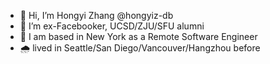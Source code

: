 - 👋 Hi, I’m Hongyi Zhang @hongyiz-db
- 👀 I’m ex-Facebooker, UCSD/ZJU/SFU alumni
- 🌱 I am based in New York as a Remote Software Engineer
- 🌧 lived in Seattle/San Diego/Vancouver/Hangzhou before

<!---
hongyiz-db/hongyiz-db is a ✨ special ✨ repository because its `README.md` (this file) appears on your GitHub profile.
You can click the Preview link to take a look at your changes.
--->
